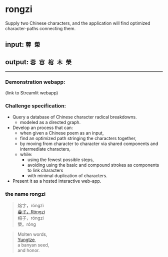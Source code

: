 # rongzi
Supply two Chinese characters, and the application will find optimized character-paths connecting them.  

## input: ```蓉 榮```
## output: ```蓉 容 榕 木 榮```

---

### Demonstration webapp:

(link to Streamlit webapp)

### Challenge specification:
- Query a database of Chinese character radical breakdowns.
    - modeled as a directed graph.
- Develop an process that can:
    - when given a Chinese poem as an input,
    - find an optimized path stringing the characters together,
    - by moving from character to character via shared components and intermediate characters,
    - while:
        - using the fewest possible steps,
        - avoiding using the basic and compound strokes as components to link characters
        - with minimal duplication of characters.
- Present it as a hosted interactive web-app.

### the name rongzi

>熔字，róngzì  
[蓉子，Róngzì](https://yungtze.e-lib.nctu.edu.tw/index.htm)  
榕子，róngzi  
榮。róng  

>Molten words,  
[Yungtze](https://yungtze.e-lib.nctu.edu.tw/index.htm),  
a banyan seed,  
and honor.

